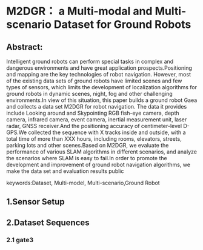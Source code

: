 # M2DGR： a Multi-modal and Multi-scenario Dataset for Ground Robots 

## Abstract:

Intelligent ground robots can perform special tasks in complex and dangerous environments and have great application prospects.Positioning and mapping are the key technologies of robot navigation. However, most of the existing data sets of ground robots have limited scenes and few types of sensors, which limits the development of localization algorithms for ground robots in dynamic scenes, night, fog and other challenging environments.In view of this situation, this paper builds a ground robot Gaea and collects a data set M2DGR for robot navigation. The data it provides include Looking around and Skypointing RGB fish-eye camera, depth camera, infrared camera, event camera, inertial measurement unit, laser radar, GNSS receiver.And the positioning accuracy of centimeter-level D-GPS.We collected the sequence with X tracks inside and outside, with a total time of more than XXX hours, including rooms, elevators, streets, parking lots and other scenes.Based on M2DGR, we evaluate the performance of various SLAM algorithms in different scenarios, and analyze the scenarios where SLAM is easy to fail.In order to promote the development and improvement of ground robot navigation algorithms, we make the data set and evaluation results public

keywords:Dataset, Multi-model, Multi-scenario,Ground Robot

## 1.Sensor Setup

## 2.Dataset Sequences
### 2.1 gate3
